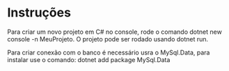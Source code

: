 # Instruções 
Para criar um novo projeto em C# no console, rode o comando dotnet new console -n MeuProjeto. O projeto pode ser rodado usando dotnet run.

Para criar conexão com o banco é necessário usra o MySql.Data, para instalar use o comando: dotnet add package MySql.Data
